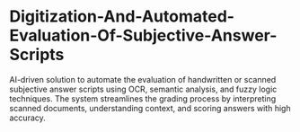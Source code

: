 # Digitization-And-Automated-Evaluation-Of-Subjective-Answer-Scripts
AI-driven solution to automate the evaluation of handwritten or scanned subjective answer scripts using OCR, semantic analysis, and fuzzy logic techniques. The system streamlines the grading process by interpreting scanned documents, understanding context, and scoring answers with high accuracy.
